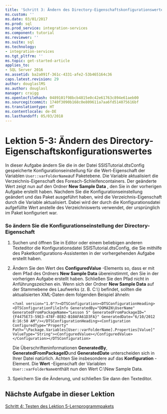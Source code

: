 ```yaml
---
title: 'Schritt 3: Ändern des Directory-Eigenschaftskonfigurationswertes | Microsoft-Dokumentation'
ms.custom: ''
ms.date: 03/01/2017
ms.prod: sql
ms.prod_service: integration-services
ms.component: tutorial
ms.reviewer: ''
ms.suite: sql
ms.technology:
- integration-services
ms.tgt_pltfrm: ''
ms.topic: get-started-article
applies_to:
- SQL Server 2016
ms.assetid: ba2a091f-361c-4331-afe2-53b465164c36
caps.latest.revision: 29
author: douglaslMS
ms.author: douglasl
manager: craigg
ms.openlocfilehash: 0489101f98bcb4815e0c42e61763c894e61aeb00
ms.sourcegitcommit: 1740f3090b168c0e809611a7aa6fd514075616bf
ms.translationtype: HT
ms.contentlocale: de-DE
ms.lasthandoff: 05/03/2018
---
```

# <a name="lesson-5-3---modifying-the-directory-property-configuration-value"></a>Lektion 5-3: Ändern des Directory-Eigenschaftskonfigurationswertes
In dieser Aufgabe ändern Sie die in der Datei SSISTutorial.dtsConfig gespeicherte Konfigurationseinstellung für die Wert-Eigenschaft der Variablen `User::varFolderName`auf Paketebene. Die Variable aktualisiert die Verzeichnis-Eigenschaft des Foreach-Schleifencontainers. Der geänderte Wert zeigt nun auf den Ordner **New Sample Data** , den Sie in der vorherigen Aufgabe erstellt haben. Nachdem Sie die Konfigurationseinstellung geändert und das Paket ausgeführt haben, wird die Verzeichnis-Eigenschaft durch die Variable aktualisiert. Dabei wird der durch die Konfigurationsdatei aufgefüllte Wert anstelle des Verzeichniswerts verwendet, der ursprünglich im Paket konfiguriert war.  
  
### <a name="to-modify-the-configuration-setting-of-the-directory-property"></a>So ändern Sie die Konfigurationseinstellung der Directory-Eigenschaft  
  
1.  Suchen und öffnen Sie in Editor oder einem beliebigen anderen Texteditor die Konfigurationsdatei SSISTutorial.dtsConfig, die Sie mithilfe des Paketkonfigurations-Assistenten in der vorhergehenden Aufgabe erstellt haben.  
  
2.  Ändern Sie den Wert des **ConfiguredValue** -Elements so, dass er mit dem Pfad des Ordners **New Sample Data** übereinstimmt, den Sie in der vorherigen Aufgabe erstellt haben. Schließen Sie den Pfad nicht in Anführungszeichen ein. Wenn sich der Ordner **New Sample Data** auf der Stammebene des Laufwerks (z. B. C:\\) befindet, sollten die aktualisierten XML-Daten dem folgenden Beispiel ähneln:  
  
    `<?xml version="1.0"?><DTSConfiguration><DTSConfigurationHeading><DTSConfigurationFileInfo GeneratedBy="DOMAIN\UserName" GeneratedFromPackageName="Lesson 5" GeneratedFromPackageID="{F4475E73-59E3-478F-8EB2-B10AFA61D3FA}" GeneratedDate="6/10/2012 8:16:50 AM"/></DTSConfigurationHeading><Configuration ConfiguredType="Property" Path="\Package.Variables[User::varFolderName].Properties[Value]" ValueType="String"><ConfiguredValue></ConfiguredValue></Configuration></DTSConfiguration>`  
  
    Die Überschrifteninformationen **GeneratedBy**, **GeneratedFromPackageID**und **GeneratedDate** unterscheiden sich in Ihrer Datei natürlich. Achten Sie insbesondere auf das **Konfiguration** -Element. Die **Wert** -Eigenschaft der Variablen `User::varFolderName`enthält nun den Wert C:\New Sample Data.  
  
3.  Speichern Sie die Änderung, und schließen Sie dann den Texteditor.  
  
## <a name="next-task-in-lesson"></a>Nächste Aufgabe in dieser Lektion  
[Schritt 4: Testen des Lektion 5-Lernprogrammpakets](../integration-services/lesson-5-4-testing-the-lesson-5-tutorial-package.md)  
  
  
  
